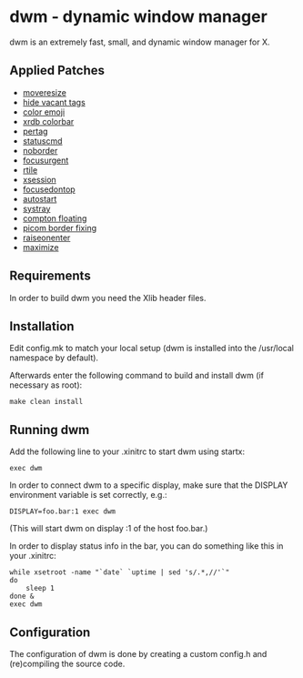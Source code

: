 # dwm - dynamic window manager

dwm is an extremely fast, small, and dynamic window manager for X.

## Applied Patches

* [moveresize](https://dwm.suckless.org/patches/moveresize/dwm-moveresize-20201206-cce77d8.diff)
* [hide vacant tags](https://dwm.suckless.org/patches/hide_vacant_tags/dwm-hide_vacant_tags-6.2.diff)
* [color emoji](https://raw.githubusercontent.com/oncomouse/patches/master/dwm-color_emoji-20210821-138b405.diff)
* [xrdb colorbar](https://raw.githubusercontent.com/oncomouse/patches/master/dwm-xrdb_colorbar-20210117-61bb8b2.diff)
* [pertag](https://raw.githubusercontent.com/oncomouse/patches/master/dwm-pertag_nobarpos-20220319-bece862.diff)
* [statuscmd](https://dwm.suckless.org/patches/statuscmd/dwm-statuscmd-20210405-67d76bd.diff)
* [noborder](https://dwm.suckless.org/patches/noborder/dwm-noborderfloatingfix-6.2.diff)
* [focusurgent](https://dwm.suckless.org/patches/focusurgent/dwm-focusurgent-20160831-56a31dc.diff)
* [rtile](https://raw.githubusercontent.com/oncomouse/patches/master/dwm-rtile-20210619-61bb8b2.diff)
* [xsession](https://raw.githubusercontent.com/oncomouse/patches/master/dwm-xsession-20210706-61bb8b2.diff)
* [focusedontop](https://raw.githubusercontent.com/oncomouse/patches/master/dwm-focusedontop-20210917-a786211.diff)
* [autostart](https://dwm.suckless.org/patches/autostart/dwm-autostart-20210120-cb3f58a.diff)
* [systray](https://dwm.suckless.org/patches/systray/dwm-systray-6.3.diff)
* [compton floating](https://raw.githubusercontent.com/oncomouse/patches/master/dwm-compton_floating-20220320-bece862.diff)
* [picom border fixing](https://raw.githubusercontent.com/oncomouse/patches/master/dwm-picom_border_fix-20220329-bece862.diff)
* [raiseonenter](https://raw.githubusercontent.com/oncomouse/patches/master/dwm-raiseonenter-20220409-bece862.diff)
* [maximize](https://raw.githubusercontent.com/oncomouse/patches/master/dwm-maximize-20220320-bece862.diff)

## Requirements

In order to build dwm you need the Xlib header files.

## Installation

Edit config.mk to match your local setup (dwm is installed into
the /usr/local namespace by default).

Afterwards enter the following command to build and install dwm (if
necessary as root):

```
make clean install
```

## Running dwm

Add the following line to your .xinitrc to start dwm using startx:

```
exec dwm
```

In order to connect dwm to a specific display, make sure that
the DISPLAY environment variable is set correctly, e.g.:

```
DISPLAY=foo.bar:1 exec dwm
```

(This will start dwm on display :1 of the host foo.bar.)

In order to display status info in the bar, you can do something
like this in your .xinitrc:

```
while xsetroot -name "`date` `uptime | sed 's/.*,//'`"
do
	sleep 1
done &
exec dwm
```

## Configuration

The configuration of dwm is done by creating a custom config.h
and (re)compiling the source code.
